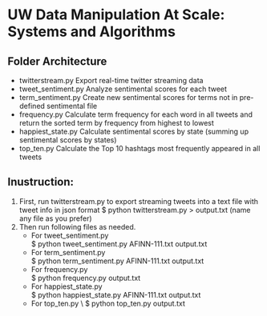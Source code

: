 # UW Data Manipulation At Scale: Systems and Algorithms

## Folder Architecture

- twitterstream.py
    Export real-time twitter streaming data
- tweet_sentiment.py
    Analyze sentimental scores for each tweet
- term_sentiment.py
    Create new sentimental scores for terms not in pre-defined sentimental file
- frequency.py
    Calculate term frequency for each word in all tweets and return the sorted term by frequency from highest to lowest
- happiest_state.py
    Calculate sentimental scores by state (summing up sentimental scores by states)
- top_ten.py
    Calculate the Top 10 hashtags most frequently appeared in all tweets
    
## Inustruction:
1. First, run twitterstream.py to export streaming tweets into a text file with tweet info in json format
    $ python twitterstream.py > output.txt (name any file as you prefer)
2. Then run following files as needed.
    - For tweet_sentiment.py \
        $ python tweet_sentiment.py AFINN-111.txt output.txt
    - For term_sentiment.py \
        $ python term_sentiment.py AFINN-111.txt output.txt
    - For frequency.py \
        $ python frequency.py output.txt
    - For happiest_state.py \
        $ python happiest_state.py AFINN-111.txt output.txt
    - For top_ten.py \ 
        $ python top_ten.py output.txt
